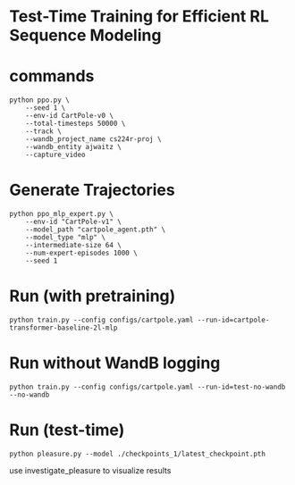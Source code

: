 # Test-Time Training for Efficient RL Sequence Modeling

# commands
```
python ppo.py \
    --seed 1 \
    --env-id CartPole-v0 \
    --total-timesteps 50000 \
    --track \
    --wandb_project_name cs224r-proj \
    --wandb_entity ajwaitz \
    --capture_video
```

# Generate Trajectories
```
python ppo_mlp_expert.py \
    --env-id "CartPole-v1" \
    --model_path "cartpole_agent.pth" \
    --model_type "mlp" \
    --intermediate-size 64 \
    --num-expert-episodes 1000 \
    --seed 1
```

# Run (with pretraining)
```
python train.py --config configs/cartpole.yaml --run-id=cartpole-transformer-baseline-2l-mlp
```

# Run without WandB logging
```
python train.py --config configs/cartpole.yaml --run-id=test-no-wandb --no-wandb
```


# Run (test-time)
```
python pleasure.py --model ./checkpoints_1/latest_checkpoint.pth
```

use investigate\_pleasure to visualize results
